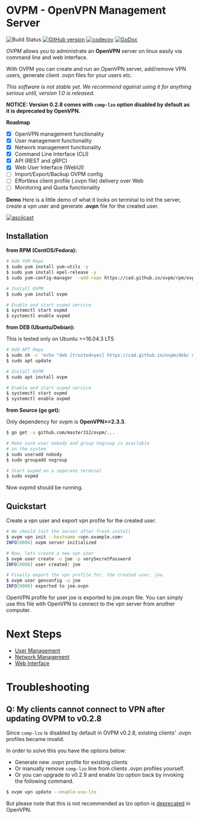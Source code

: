 # OVPM - OpenVPN Management Server

![Build Status](https://github.com/master312/ovpm/workflows/Go/badge.svg)
[![GitHub version](https://badge.fury.io/gh/cad%2Fovpm.svg)](https://badge.fury.io/gh/cad%2Fovpm)
[![codecov](https://codecov.io/gh/cad/ovpm/branch/master/graph/badge.svg)](https://codecov.io/gh/cad/ovpm)
[![GoDoc](https://godoc.org/github.com/cad/ovpm?status.svg)](https://godoc.org/github.com/cad/ovpm)

*OVPM* allows you to administrate an **OpenVPN** server on linux easily via command line and web interface. 

With OVPM you can create and run an OpenVPN server, add/remove VPN users, generate client .ovpn files for your users etc. 

*This software is not stable yet. We recommend against using it for anything serious until, version 1.0 is released.*

**NOTICE: Version 0.2.8 comes with `comp-lzo` option disabled by default as it is deprecated by OpenVPN.**

**Roadmap**

- [x] OpenVPN management functionality
- [x] User management functionality
- [x] Network management functionality
- [x] Command Line Interface (CLI)
- [x] API (REST and gRPC)
- [x] Web User Interface (WebUI)
- [ ] Import/Export/Backup OVPM config
- [ ] Effortless client profile (.ovpn file) delivery over Web
- [ ] Monitoring and Quota functionality

**Demo**
Here is a little demo of what it looks on terminal to init the server, create a vpn user and generate **.ovpn** file for the created user.

[![asciicast](https://asciinema.org/a/136016.png)](https://asciinema.org/a/136016)

 
## Installation
**from RPM (CentOS/Fedora):**

```bash
# Add YUM Repo
$ sudo yum install yum-utils -y
$ sudo yum install epel-release -y
$ sudo yum-config-manager --add-repo https://cad.github.io/ovpm/rpm/ovpm.repo

# Install OVPM
$ sudo yum install ovpm

# Enable and start ovpmd service
$ systemctl start ovpmd
$ systemctl enable ovpmd
```

**from DEB (Ubuntu/Debian):**

This is tested only on Ubuntu >=16.04.3 LTS

```bash
# Add APT Repo
$ sudo sh -c 'echo "deb [trusted=yes] https://cad.github.io/ovpm/deb/ ovpm main" >> /etc/apt/sources.list'
$ sudo apt update

# Install OVPM
$ sudo apt install ovpm

# Enable and start ovpmd service
$ systemctl start ovpmd
$ systemctl enable ovpmd  
```

**from Source (go get):**

Only dependency for ovpm is **OpenVPN>=2.3.3**.

```bash
$ go get -u github.com/master312/ovpm/...

# Make sure user nobody and group nogroup is available
# on the system
$ sudo useradd nobody
$ sudo groupadd nogroup

# Start ovpmd on a seperate terminal
$ sudo ovpmd
```

Now ovpmd should be running.

## Quickstart
Create a vpn user and export vpn profile for the created user.

```bash
# We should init the server after fresh install
$ ovpm vpn init --hostname <vpn.example.com>
INFO[0004] ovpm server initialized

# Now, lets create a new vpn user
$ ovpm user create -u joe -p verySecretPassword
INFO[0000] user created: joe

# Finally export the vpn profile for, the created user, joe
$ ovpm user genconfig -u joe
INFO[0000] exported to joe.ovpn
```

OpenVPN profile for user joe is exported to joe.ovpn file.
You can simply use this file with OpenVPN to connect to the vpn server from 
another computer.


# Next Steps

* [User Management](https://github.com/master312/ovpm/wiki/User-Management)
* [Network Management](https://github.com/master312/ovpm/wiki/Network-Management)
* [Web Interface](https://github.com/master312/ovpm/wiki/Web-Interface)

# Troubleshooting

## Q: My clients cannot connect to VPN after updating OVPM to v0.2.8

Since `comp-lzo` is disabled by default in OVPM v0.2.8, existing clients' .ovpn profiles became invalid.

In order to solve this you have the options below:

* Generate new .ovpn profile for existing clients
* Or manually remove `comp-lzo` line from clients .ovpn profiles yourself.
* Or you can upgrade to v0.2.9 and enable lzo option back by invoking the following command.
```bash
$ ovpm vpn update --enable-use-lzo
``` 
But please note that this is not recommended as lzo option is [deprecated](https://community.openvpn.net/openvpn/wiki/DeprecatedOptions?__cf_chl_jschl_tk__=0468cbb180cdf21ca5119b591d260538cf788d30-1595873970-0-AY1Yn79gf57uYv2hrAKPwvzk-xuDvhY79eHrxJqWw1hpbapF-XgOJSsglI70HxmV78LDzJSz7m_A7eDhvzo_hCM-tx4UB7PfccKTtoHATGrOBqq4mHDhggN_EwJ7yee3fIzLgc9kvhL9pOCiISlE3NpbC0SOX21tYwFs1njdpOVGG4dHLMyudNKRGexapsQxiD2i23r30i_dzqS12QobGvPe96CuWS84ARjIRAUlutT6t5SxkccyOBunduDnbgYoB7RN8x7ab8y8Paim9ypizKiEHbxwP0Z2Y3lXByKdzHUUZSJzjzolHyRyQx-nSBuZQQ#Option:--comp-lzo) in OpenVPN.